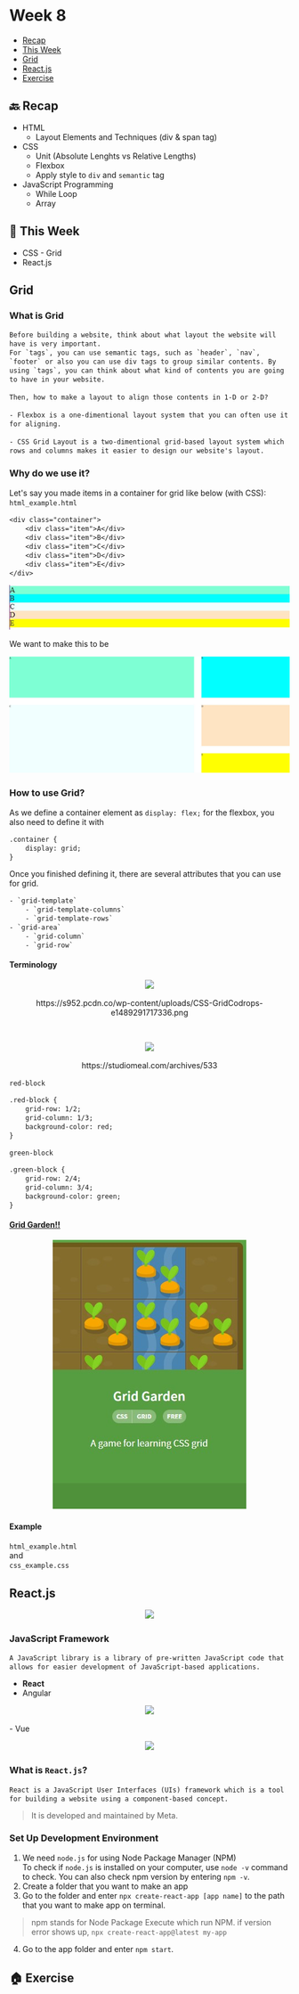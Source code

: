 # Week 8

- [Recap]()
- [This Week]()
- [Grid]()
- [React.js]()
- [Exercise]()

## 🔙 Recap
- HTML
    - Layout Elements and Techniques (div & span tag)
- CSS 
    - Unit (Absolute Lenghts vs Relative Lengths)
    - Flexbox
    - Apply style to `div` and `semantic` tag
- JavaScript Programming
    - While Loop
    - Array
## 📖 This Week

- CSS - Grid
- React.js

## Grid

### What is Grid
```
Before building a website, think about what layout the website will have is very important.
For `tags`, you can use semantic tags, such as `header`, `nav`, `footer` or also you can use div tags to group similar contents. By using `tags`, you can think about what kind of contents you are going to have in your website.

Then, how to make a layout to align those contents in 1-D or 2-D?

- Flexbox is a one-dimentional layout system that you can often use it for aligning.

- CSS Grid Layout is a two-dimentional grid-based layout system which rows and columns makes it easier to design our website's layout.
```

### Why do we use it?
Let's say you made items in a container for grid like below (with CSS): </br>
`html_example.html`
```
<div class="container">
    <div class="item">A</div>
    <div class="item">B</div>
    <div class="item">C</div>
    <div class="item">D</div>
    <div class="item">E</div>
</div>
```
<p align='center'><img src='./images/html_no_grid.jpg'/></p>

We want to make this to be
<p align='center'><img src='./images/html_yes_grid.jpg' /></p>

### How to use Grid?

As we define a container element as `display: flex;` for the flexbox, you also need to define it with 
```
.container {
    display: grid;
}
```

<p align='center'></p>


Once you finished defining it, there are several attributes that you can use for grid.
```
- `grid-template`
    - `grid-template-columns`
    - `grid-template-rows`
- `grid-area`
    - `grid-column`
    - `grid-row`
```

#### Terminology
<p align='center'><img src='https://s952.pcdn.co/wp-content/uploads/CSS-GridCodrops-e1489291717336.png' /></p>
<p align='center'>https://s952.pcdn.co/wp-content/uploads/CSS-GridCodrops-e1489291717336.png</p></br>



<p align='center'><img src='https://studiomeal.com/wp-content/uploads/2020/01/07-2.jpg'></p>
<p align='center'>https://studiomeal.com/archives/533</p>

`red-block`
```
.red-block {
    grid-row: 1/2;
    grid-column: 1/3;
    background-color: red;
}
```
`green-block`
```
.green-block {
    grid-row: 2/4;
    grid-column: 3/4;
    background-color: green;
}
```

#### [Grid Garden!!](https://cssgridgarden.com/)

<p align='center'><img src='./images/grid_garden_logo.jpg'/></p>

#### Example
`html_example.html` </br>
and </br>
`css_example.css`

## React.js
<p align='center'><img src='https://avatars.githubusercontent.com/u/6412038?s=280&v=4' /></p>

### JavaScript Framework
```
A JavaScript library is a library of pre-written JavaScript code that allows for easier development of JavaScript-based applications.
```

- **React**
- Angular
<p align='center'><img style='width: 250px' src='https://angular.kr/assets/images/logos/angularjs/AngularJS-Shield.svg' /></p>
- Vue
<p align='center'><img style='width: 250px' src='https://upload.wikimedia.org/wikipedia/commons/thumb/9/95/Vue.js_Logo_2.svg/2367px-Vue.js_Logo_2.svg.png' /></p>

### What is `React.js`?
```
React is a JavaScript User Interfaces (UIs) framework which is a tool for building a website using a component-based concept.
```

> It is developed and maintained by Meta.

### Set Up Development Environment

1. We need `node.js` for using Node Package Manager (NPM)</br> 
To check if `node.js` is installed on your computer, use `node -v` command to check.
You can also check npm version by entering `npm -v`.
2. Create a folder that you want to make an app
3. Go to the folder and enter `npx create-react-app [app name]` to the path that you want to make app on terminal.
> npm stands for Node Package Execute which run NPM.
> if version error shows up, `npx create-react-app@latest my-app`
4. Go to the app folder and enter `npm start`.







## 🏠 Exercise
